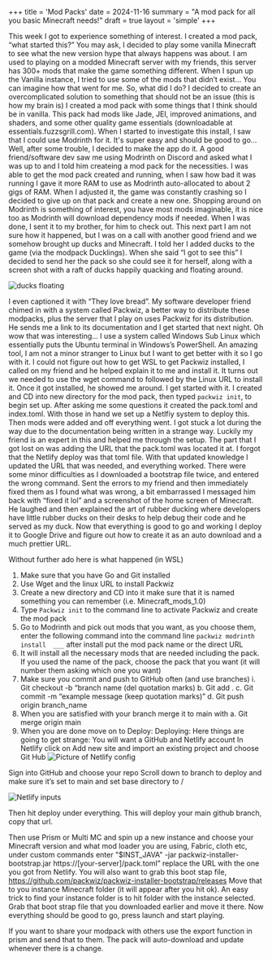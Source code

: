 +++
title = 'Mod Packs'
date = 2024-11-16
summary = "A mod pack for all you basic Minecraft needs!"
draft = true
layout = 'simple'
+++

This week I got to experience something of interest. I created a mod pack, “what started this?” You may ask, I decided to play some vanilla Minecraft to see what the new version hype that always happens was about. I am used to playing on a modded Minecraft server with my friends, this server has 300+ mods that make the game something different. When I spun up the Vanilla instance, I tried to use some of the mods that didn’t exist… You can imagine how that went for me. So, what did I do? I decided to create an overcomplicated solution to something that should not be an issue (this is how my brain is) 
I created a mod pack with some things that I think should be in vanilla. This pack had mods like Jade, JEI, improved animations, and shaders, and some other quality game essentials (downloadable at essentials.fuzzsgrill.com). When I started to investigate this install, I saw that I could use Modrinth for it. It's super easy and should be good to go… Well, after some trouble, I decided to make the app do it. A good friend/software dev saw me using Modrinth on Discord and asked what I was up to and I told him createing a mod pack for the necessities. 
I was able to get the mod pack created and running, when I saw how bad it was running I gave it more RAM to use as Modrinth auto-allocated to about 2 gigs of RAM. When I adjusted it, the game was constantly crashing so I decided to give up on that pack and create a new one. Shopping around on Modrinth is something of interest, you have most mods imaginable, it is nice too as Modrinth will download dependency mods if needed. When I was done, I sent it to my brother, for him to check out. This next part I am not sure how it happened, but I was on a call with another good friend and we somehow brought up ducks and Minecraft. I told her I added ducks to the game (via the modpack Ducklings). When she said “I got to see this” I decided to send her the pack so she could see it for herself, along with a screen shot with a raft of ducks happily quacking and floating around.

![ducks floating](/static/images/ducky.jpg)

I even captioned it with “They love bread”. My software developer friend chimed in with a system called Packwiz, a better way to distribute these modpacks, plus the server that I play on uses Packwiz for its distribution. He sends me a link to its documentation and I get started that next night. 
Oh wow that was interesting…
I use a system called Windows Sub Linux which essentially puts the Ubuntu terminal in Windows’s PowerShell. An amazing tool, I am not a minor stranger to Linux but I want to get better with it so I go with it. 
I could not figure out how to get WSL to get Packwiz installed, I called on my friend and he helped explain it to me and install it. It turns out we needed to use the wget command to followed by the Linux URL to install it. Once it got installed, he showed me around. I get started with it. I created and CD into new directory for the mod pack, then typed ```packwiz init```, to begin set up. After asking me some questions it created the pack.toml and index.toml. With those in hand we set up a Netlfiy system to deploy this. Then mods were added and off everything went. I got stuck a lot during the way due to the documentation being written in a strange way. Luckily my friend is an expert in this and helped me through the setup. The part that I got lost on was adding the URL that the pack.toml was located it at. I forgot that the Netlify deploy was that toml file. With that updated knowledge I updated the URL that was needed, and everything worked. There were some minor difficulties as I downloaded a bootstrap file twice, and entered the wrong command. Sent the errors to my friend and then immediately fixed them as I found what was wrong, a bit embarrassed I messaged him back with “fixed it lol” and a screenshot of the home screen of Minecraft. 
He laughed and then explained the art of rubber ducking where developers have little rubber ducks on their desks to help debug their code and he served as my duck. Now that everything is good to go and working I deploy it to Google Drive and figure out how to create it as an auto download and a much prettier URL. 

Without further ado here is what happened (in WSL)
1.	Make sure that you have Go and Git installed
2.	Use Wget and the linux URL to install Packwiz 
3.	Create a new directory and CD into it make sure that it is named something you can remember (i.e. Minecraft_mods_1.0)
4.	Type ```Packwiz init``` to the command line to activate Packwiz and create the mod pack
5.	Go to Modrinth and pick out mods that you want, as you choose them, enter the following command into the command line ```packwiz modrinth install  ___``` after install put the mod pack name or the direct URL
6.	It will install all the necessary mods that are needed including the pack. If you used the name of the pack, choose the pack that you want (it will number them asking which one you want) 
7.	Make sure you commit and push to GitHub often (and use branches)
i.	Git checkout -b “branch name (del quotation marks) 
b.	Git add .
c.	Git commit -m “example message (keep quotation marks)”
d.	Git push origin branch_name 
8.	When you are satisfied with your branch merge it to main with 
a.	Git merge origin main
9.	When you are done move on to Deploy:
Deploying:
Here things are going to get strange:
You will want a GitHub and Netlify account 
In Netlify click on Add new site and import an existing project and choose Git Hub 
![Picture of Netlify config](/static/images/Netlify%20config.jpg)

Sign into GitHub and choose your repo
Scroll down to branch to deploy and make sure it’s set to main and set base directory to / 

![Netlify inputs](/static/images/Netlify%20input.jpg)

Then hit deploy under everything. This will deploy your main github branch, copy that url. 

Then use Prism or Multi MC and spin up a new instance and choose your Minecraft version and what mod loader you are using, Fabric, cloth etc, under custom commands enter "$INST_JAVA" -jar packwiz-installer-bootstrap.jar https://[your-server]/pack.toml” replace the URL with the one you got from Netlify.
You will also want to grab this boot stap file, https://github.com/packwiz/packwiz-installer-bootstrap/releases 
Move that to you instance Minecraft folder (it will appear after you hit ok). An easy trick to find your instance folder is to hit folder with the instance selected. Grab that boot strap file that you downloaded earlier and move it there. Now everything should be good to go, press launch and start playing.

If you want to share your modpack with others use the export function in prism and send that to them. The pack will auto-download and update whenever there is a change. 
